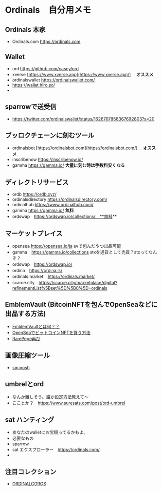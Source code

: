 # Ordinals　自分用メモ　　

## Ordinals 本家
- Ordinals.com https://ordinals.com

## Wallet
- ord https://github.com/casey/ord
- xverse [https://www.xverse.app](https://www.xverse.app/) 　**オススメ**
- ordinalswallet https://ordinalswallet.com/
- https://wallet.hiro.so/
- 

## sparrowで送受信
- https://twitter.com/ordinalswallet/status/1626707858367692803?s=20

## ブッロクチェーンに刻むツール
- ordinalsbot [https://ordinalsbot.com](https://ordinalsbot.com/)　 **オススメ**　
- inscribenow https://inscribenow.io/
- gamma https://gamma.io/ **大量に刻む時は手数料安くなる**

## ディレクトリサービス
- ordb https://ordb.xyz/
- ordinalsdirectory https://ordinalsdirectory.com/
- ordinalhub https://www.ordinalhub.com/
- gamma https://gamma.io/ **無料**
- ordswap　https://ordswap.io/collections/　**無料**
 
## マーケットプレイス
- opensea https://opensea.io/ja evで包んだやつ出品可能
- gamma　https://gamma.io/collections stxを通貨として売買？stxってなんぞ？
- ordswap　https://ordswap.io/
- ordina　https://ordina.ls/
- ordinals.market　https://ordinals.market/
- scarce.city　https://scarce.city/marketplace/digital?refinementList%5Bset%5D%5B0%5D=ordinals

## EmblemVault (BitcoinNFTを包んでOpenSeaなどに出品する方法)
- [EmblemVaultとは何？？](https://ameblo.jp/cryptoman/entry-12657978379.html)
- [OpenSeaでビットコインNFTを買う方法](https://note.com/goroishihata/n/ne8c33b4d504e)
- [RarePepe再び](https://spotlight.soy/detail?article_id=d27523ft1)

## 画像圧縮ツール
- [squoosh](https://squoosh.app)

## umbrelとord
- なんか難しそう。誰か設定方法教えて〜
- こことか？　https://www.suresats.com/post/ord-umbrel

## sat ハンティング
- あなたのwalletにお宝眠ってるかもよ。
- 必要なもの
- sparrow
- sat エクスプローラー　https://ordinals.com/
- 


## 注目コレクション
- [ORDINALGOROS](https://ordinalsdirectory.com/ordinalgoros/)
